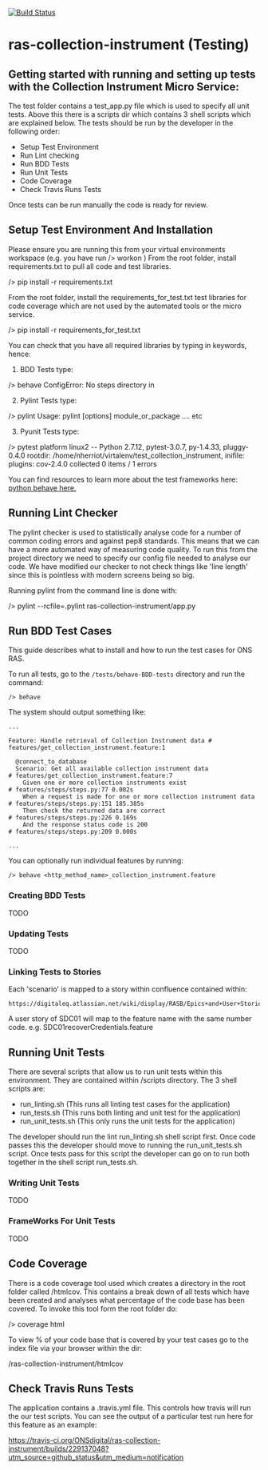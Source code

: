 [![Build Status](https://travis-ci.org/ONSdigital/ras-collection-instrument.svg?branch=master)](https://travis-ci.org/ONSdigital/ras-collection-instrument)


# ras-collection-instrument (Testing)



## Getting started with running and setting up tests with the Collection Instrument Micro Service:

The test folder contains a test_app.py file which is used to specify all unit tests. Above this there is a scripts dir
which contains 3 shell scripts which are explained below. The tests should be run by the developer in the following order:
* Setup Test Environment
* Run Lint checking
* Run BDD Tests
* Run Unit Tests
* Code Coverage
* Check Travis Runs Tests

Once tests can be run manually the code is ready for review.



## Setup Test Environment And Installation

Please ensure you are running this from your virtual environments workspace (e.g. you have run /> workon <my-app>)
From the root folder, install requirements.txt to pull all code and test libraries.

  /> pip install -r requirements.txt

From the root folder, install the requirements_for_test.txt test libraries for code coverage which are not used by the
automated tools or the micro service.

  /> pip install -r requirements_for_test.txt

You can check that you have all required libraries by typing in keywords, hence:

1) BDD Tests type:

  /> behave
  ConfigError: No steps directory in

2) Pylint Tests type:

  /> pylint
  Usage:  pylint [options] module_or_package .... etc

3) Pyunit Tests type:

  /> pytest
  platform linux2 -- Python 2.7.12, pytest-3.0.7, py-1.4.33, pluggy-0.4.0
  rootdir: /home/nherriot/virtalenv/test_collection_instrument, inifile:
  plugins: cov-2.4.0
  collected 0 items / 1 errors

You can find resources to learn more about the test frameworks here: [python behave here.]( http://pythonhosted.org/behave/)



## Running Lint Checker

The pylint checker is used to statistically analyse code for a number of common coding errors and against pep8 standards.
This means that we can have a more automated way of measuring code quality. To run this from the project directory we
need to specify our config file needed to analyse our code. We have modified our checker to not check things like
'line length' since this is pointless with modern screens being so big.

Running pylint from the command line is done with:

  /> pylint --rcfile=.pylint ras-collection-instrument/app.py


## Run BDD Test Cases

This guide describes what to install and how to run the test cases for ONS RAS.


To run all tests, go to the `/tests/behave-BDD-tests` directory and run the command:

	/> behave

The system should output something like:

    ...

    Feature: Handle retrieval of Collection Instrument data # features/get_collection_instrument.feature:1

      @connect_to_database
      Scenario: Get all available collection instrument data              # features/get_collection_instrument.feature:7
        Given one or more collection instruments exist                    # features/steps/steps.py:77 0.002s
        When a request is made for one or more collection instrument data # features/steps/steps.py:151 185.385s
        Then check the returned data are correct                          # features/steps/steps.py:226 0.169s
        And the response status code is 200                               # features/steps/steps.py:209 0.000s

    ...

You can optionally run individual features by running:

    /> behave <http_method_name>_collection_instrument.feature

### Creating BDD Tests

TODO

### Updating Tests

TODO

### Linking Tests to Stories

Each 'scenario' is mapped to a story within confluence contained within:

	https://digitaleq.atlassian.net/wiki/display/RASB/Epics+and+User+Stories+for+Beta

A user story of SDC01 will map to the feature name with the same number code. e.g. SDC01recoverCredentials.feature



## Running Unit Tests

There are several scripts that allow us to run unit tests within this environment. They are contained within /scripts
directory. The 3 shell scripts are:
 * run_linting.sh                   (This runs all linting test cases for the application)
 * run_tests.sh                     (This runs both linting and unit test for the application)
 * run_unit_tests.sh                (This only runs the unit tests for the application)

 The developer should run the lint run_linting.sh shell script first. Once code passes this the developer should move to running the
 run_unit_tests.sh script. Once tests pass for this script the developer can go on to run both together in the shell script run_tests.sh.

### Writing Unit Tests

TODO

### FrameWorks For Unit Tests

TODO



## Code Coverage

There is a code coverage tool used which creates a directory in the root folder called /htmlcov. This contains a break down
of all tests which have been created and analyses what percentage of the code base has been covered. To invoke this tool
form the root folder do:

  /> coverage html

To view % of your code base that is covered by your test cases go to the index file via your browser within the dir:

  /ras-collection-instrument/htmlcov



## Check Travis Runs Tests

The application contains a .travis.yml file. This controls how travis will run the our test scripts. You can see the output
of a particular test run here for this feature as an example:

https://travis-ci.org/ONSdigital/ras-collection-instrument/builds/229137048?utm_source=github_status&utm_medium=notification



